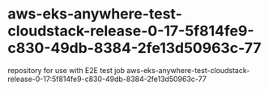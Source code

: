 # aws-eks-anywhere-test-cloudstack-release-0-17-5f814fe9-c830-49db-8384-2fe13d50963c-77
repository for use with E2E test job aws-eks-anywhere-test-cloudstack-release-0-17:5f814fe9-c830-49db-8384-2fe13d50963c-77
